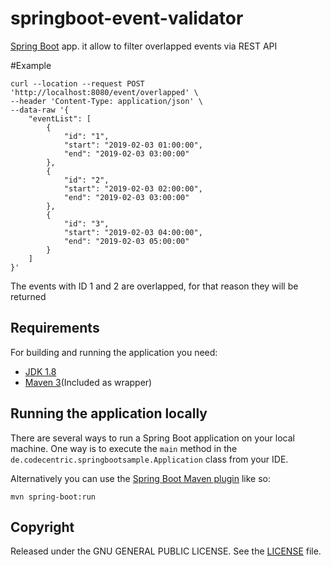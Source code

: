 # springboot-event-validator

[Spring Boot](http://projects.spring.io/spring-boot/) app. it allow to filter overlapped events via REST API

#Example

```shell
curl --location --request POST 'http://localhost:8080/event/overlapped' \
--header 'Content-Type: application/json' \
--data-raw '{
    "eventList": [
        {
            "id": "1",
            "start": "2019-02-03 01:00:00",
            "end": "2019-02-03 03:00:00"
        },
        {
            "id": "2",
            "start": "2019-02-03 02:00:00",
            "end": "2019-02-03 03:00:00"
        },
        {
            "id": "3",
            "start": "2019-02-03 04:00:00",
            "end": "2019-02-03 05:00:00"
        }
    ]
}'
```
The events with ID 1 and 2 are overlapped, for that reason they will be returned 

## Requirements

For building and running the application you need:

- [JDK 1.8](http://www.oracle.com/technetwork/java/javase/downloads/jdk8-downloads-2133151.html)
- [Maven 3](https://maven.apache.org)(Included as wrapper)

## Running the application locally

There are several ways to run a Spring Boot application on your local machine. One way is to execute the `main` method in the `de.codecentric.springbootsample.Application` class from your IDE.

Alternatively you can use the [Spring Boot Maven plugin](https://docs.spring.io/spring-boot/docs/current/reference/html/build-tool-plugins-maven-plugin.html) like so:

```shell
mvn spring-boot:run
```

## Copyright

Released under the GNU GENERAL PUBLIC LICENSE. See the [LICENSE](https://github.com/rosemberg-12/Event-Validator/blob/main/LICENSE) file.
